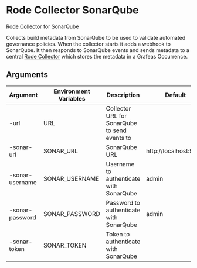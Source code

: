 # Rode Collector SonarQube

[Rode Collector](https://github.com/liatrio/rode-collector-service) for SonarQube 

Collects build metadata from SonarQube to be used to validate automated governance policies. When the collector starts it adds a webhook to SonarQube. It then responds to SonarQube events and sends metadata to a central [Rode Collector](https://github.com/liatrio/rode-collector-service) which stores the metadata in a Grafeas Occurrence.

## Arguments
| Argument | Environment Variables | Description | Default | Required |
|----------|-----------------------|-------------|---------|----------|
| -url            | URL            | Collector URL for SonarQube to send events to |  | [x] |
| -sonar-url      | SONAR_URL      | SonarQube URL | http://localhost:9000 | [x] |
| -sonar-username | SONAR_USERNAME | Username to authenticate with SonarQube | admin | if token not set |
| -sonar-password | SONAR_PASSWORD | Password to authenticate with SonarQube | admin | if token not set |
| -sonar-token    | SONAR_TOKEN    | Token to authenticate with SonarQube | | overrides username and password |
